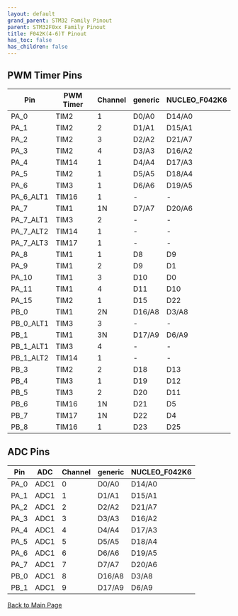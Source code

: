 ```yaml
---
layout: default
grand_parent: STM32 Family Pinout
parent: STM32F0xx Family Pinout
title: F042K(4-6)T Pinout
has_toc: false
has_children: false
---
```


## PWM Timer Pins

| Pin | PWM Timer | Channel | generic | NUCLEO_F042K6 |
| --- | --- | --- | --- | --- |
| PA_0 | TIM2 | 1 | D0/A0 | D14/A0 |
| PA_1 | TIM2 | 2 | D1/A1 | D15/A1 |
| PA_2 | TIM2 | 3 | D2/A2 | D21/A7 |
| PA_3 | TIM2 | 4 | D3/A3 | D16/A2 |
| PA_4 | TIM14 | 1 | D4/A4 | D17/A3 |
| PA_5 | TIM2 | 1 | D5/A5 | D18/A4 |
| PA_6 | TIM3 | 1 | D6/A6 | D19/A5 |
| PA_6_ALT1 | TIM16 | 1 | - | - |
| PA_7 | TIM1 | 1N | D7/A7 | D20/A6 |
| PA_7_ALT1 | TIM3 | 2 | - | - |
| PA_7_ALT2 | TIM14 | 1 | - | - |
| PA_7_ALT3 | TIM17 | 1 | - | - |
| PA_8 | TIM1 | 1 | D8 | D9 |
| PA_9 | TIM1 | 2 | D9 | D1 |
| PA_10 | TIM1 | 3 | D10 | D0 |
| PA_11 | TIM1 | 4 | D11 | D10 |
| PA_15 | TIM2 | 1 | D15 | D22 |
| PB_0 | TIM1 | 2N | D16/A8 | D3/A8 |
| PB_0_ALT1 | TIM3 | 3 | - | - |
| PB_1 | TIM1 | 3N | D17/A9 | D6/A9 |
| PB_1_ALT1 | TIM3 | 4 | - | - |
| PB_1_ALT2 | TIM14 | 1 | - | - |
| PB_3 | TIM2 | 2 | D18 | D13 |
| PB_4 | TIM3 | 1 | D19 | D12 |
| PB_5 | TIM3 | 2 | D20 | D11 |
| PB_6 | TIM16 | 1N | D21 | D5 |
| PB_7 | TIM17 | 1N | D22 | D4 |
| PB_8 | TIM16 | 1 | D23 | D25 |


## ADC Pins

| Pin | ADC | Channel | generic | NUCLEO_F042K6 |
| --- | --- | --- | --- | --- |
| PA_0 | ADC1 | 0 | D0/A0 | D14/A0 |
| PA_1 | ADC1 | 1 | D1/A1 | D15/A1 |
| PA_2 | ADC1 | 2 | D2/A2 | D21/A7 |
| PA_3 | ADC1 | 3 | D3/A3 | D16/A2 |
| PA_4 | ADC1 | 4 | D4/A4 | D17/A3 |
| PA_5 | ADC1 | 5 | D5/A5 | D18/A4 |
| PA_6 | ADC1 | 6 | D6/A6 | D19/A5 |
| PA_7 | ADC1 | 7 | D7/A7 | D20/A6 |
| PB_0 | ADC1 | 8 | D16/A8 | D3/A8 |
| PB_1 | ADC1 | 9 | D17/A9 | D6/A9 |


[Back to Main Page](../../)